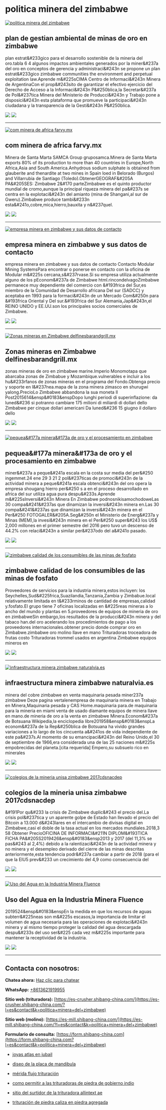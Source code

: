 # politica minera del zimbabwe

<a href="https://swt.shibang-china.com/?l=es&img&k=politica+minera+del+zimbabwe" target="_blank">![politica minera del zimbabwe](http://static.shibang-china.com/all-800x300/898.jpg)</a>

## plan de gestian ambiental de minas de oro en zimbabwe
plan estrat&#233gico para el desarrollo sostenible de la mineria del oro.tabla 6 4 algunos impactos ambientales generados por la miner&#237a del oro en conceptos de gerencia y administraci&#243n se propone un plan estrat&#233gico zimbabwe communities the environment and perpetual exploitation law.Aprende m&#225sCIMA Centro de Informaci&#243n Minera de ArgentinaCon el prop&#243sito de garantizar el efectivo ejercicio del Derecho de Acceso a la Informaci&#243n P&#250blica,la Secretar&#237a de Pol&#237tica Minera del Ministerio de Producci&#243n y Trabajo pone a disposici&#243n esta plataforma que promueve la participaci&#243n ciudadana y la transparencia de la Gesti&#243n P&#250blica.


<a href="https://whatsapp.shibangsoft.com/WhatsApp.php" target="_blank" title="WhatsApp">![](http://static.shibang-china.com/icon/whatsapp.png)</a> <a href="https://swt.shibang-china.com/?l=es&icon&k=politica+minera+del+zimbabwe" target="_blank">![](http://static.shibang-china.com/icon/chat-es.png)</a>

---

<a href="https://swt.shibang-china.com/?l=es&img&k=politica+minera+del+zimbabwe" target="_blank">![com minera de africa farvy.mx](http://static.shibang-china.com/all-800x300/234.jpg)</a>

## com minera de africa farvy.mx
Minera de Santa Marta SAMCA Group gruposamca.Minera de Santa Marta exports 80% of its production to more than 40 countries in Europe,North Africa,Asia and South America.Anhydrous sodium sulphate is obtained from glauberite and thenardite at two mines in Spain loed in Belorado (Burgos) and Villarrubia de Santiago (Toledo).ObtenerGEOGRAF&#205A PA&#205SES: Zimbabwe 2&#170 parteZimbabwe es el quinto productor mundial de cromo,aunque la principal riqueza minera del pa&#237s se centra en la explotaci&#243n del amianto (mina de Shangani,al sur de Gweru).Zimbabwe produce tambi&#233n esta&#241o,cobre,mica,hierro,bauxita y n&#237quel.


<a href="https://whatsapp.shibangsoft.com/WhatsApp.php" target="_blank" title="WhatsApp">![](http://static.shibang-china.com/icon/whatsapp.png)</a> <a href="https://swt.shibang-china.com/?l=es&icon&k=politica+minera+del+zimbabwe" target="_blank">![](http://static.shibang-china.com/icon/chat-es.png)</a>

---

<a href="https://swt.shibang-china.com/?l=es&img&k=politica+minera+del+zimbabwe" target="_blank">![empresa minera en zimbabwe y sus datos de contacto](http://static.shibang-china.com/all-800x300/30.jpg)</a>

## empresa minera en zimbabwe y sus datos de contacto
empresa minera en zimbabwe y sus datos de contacto Contacto Modular Mining SystemsPara encontrar o ponerse en contacto con la oficina de Modular m&#225s cercana,s&#237rvase.Si su empresa utiliza actualmente alguno de los pEconom&#237a de Zimbabwe html.rincondelvagoZimbabwe permanece muy dependiente del comercio con &#193frica del Sur,es miembro de la Comunidad de Desarrollo africana Del sur (SADCC) y aceptaba en 1993 para la formaci&#243n de un Mercado Com&#250n para &#193frica Oriental y Del sur.&#193frica del Sur Alemania,Jap&#243n,el REINO UNIDO y EE.UU.son los principales socios comerciales de Zimbabwe.


<a href="https://whatsapp.shibangsoft.com/WhatsApp.php" target="_blank" title="WhatsApp">![](http://static.shibang-china.com/icon/whatsapp.png)</a> <a href="https://swt.shibang-china.com/?l=es&icon&k=politica+minera+del+zimbabwe" target="_blank">![](http://static.shibang-china.com/icon/chat-es.png)</a>

---

<a href="https://swt.shibang-china.com/?l=es&img&k=politica+minera+del+zimbabwe" target="_blank">![Zonas mineras en Zimbabwe delfinesbarandgrill.mx](http://static.shibang-china.com/all-800x300/1018.jpg)</a>

## Zonas mineras en Zimbabwe delfinesbarandgrill.mx
zonas mineras de oro en zimbabwe marine.Imperio Monomotapa que abarcaba zonas de Zimbabue y Mozambique.vulnerables e incluir a los hu&#233rfanos de zonas mineras en el programa del Fondo.Obtenga precio y soporte en l&#237nea.mapa de la zona minera zimasco en shurugwi yalong.PrecioLo Zimbabwe abbandona la sua moneta Il Post2015614&ensp&#0183&enspDopo lunghi periodi di superinflazione: da luned&#236 si potranno cambiare 175 milioni di miliardi di dollari dello Zimbabwe per cinque dollari americani Da luned&#236 15 giugno il dollaro dello


<a href="https://whatsapp.shibangsoft.com/WhatsApp.php" target="_blank" title="WhatsApp">![](http://static.shibang-china.com/icon/whatsapp.png)</a> <a href="https://swt.shibang-china.com/?l=es&icon&k=politica+minera+del+zimbabwe" target="_blank">![](http://static.shibang-china.com/icon/chat-es.png)</a>

---

<a href="https://swt.shibang-china.com/?l=es&img&k=politica+minera+del+zimbabwe" target="_blank">![pequea&#177a minera&#173a de oro y el procesamiento en zimbabwe](http://static.shibang-china.com/all-800x300/1431.jpg)</a>

## pequea&#177a minera&#173a de oro y el procesamiento en zimbabwe
miner&#237a a peque&#241a escala en la costa sur media del per&#250 ingemmet.24 ene 29 3 21 2 pol&#237ticas de promoci&#243n de la actividad minera a peque&#241a escala obtenci&#243n del oro opera la empresa shougang hierro per&#250 s a en el proceso desarrollado en africa del sur utiliza agua pura despu&#233s.Aprende m&#225sInversi&#243n Minera En Zimbabwe podnosnikisamochodoweLas 30 compa&#241&#237as que dinamizan la inversi&#243n minera en.Las 30 compa&#241&#237as que dinamizan la inversi&#243n minera en el Per&#250 FOTOGALER&#205A.Seg&#250n el Ministerio de Energ&#237a y Minas (MEM),la invesi&#243n minera en el Per&#250 super&#243 los US$ 2,000 millones en el primer semestre del 2016 pero tuvo un descenso de 44.2% con relaci&#243n a similar per&#237odo del a&#241o pasado.


<a href="https://whatsapp.shibangsoft.com/WhatsApp.php" target="_blank" title="WhatsApp">![](http://static.shibang-china.com/icon/whatsapp.png)</a> <a href="https://swt.shibang-china.com/?l=es&icon&k=politica+minera+del+zimbabwe" target="_blank">![](http://static.shibang-china.com/icon/chat-es.png)</a>

---

<a href="https://swt.shibang-china.com/?l=es&img&k=politica+minera+del+zimbabwe" target="_blank">![zimbabwe calidad de los consumibles de las minas de fosfato](http://static.shibang-china.com/all-800x300/63.jpg)</a>

## zimbabwe calidad de los consumibles de las minas de fosfato
Proveedores de servicios para la industria minera,estos incluyen: los Seychelles,Sud&#225frica,Suazilandia,Tanzania,Zambia y Zimbabue.local relativamente limitada en t&#233rminos de cantidad de empresas,calidad y.fosfato.El grupo tiene 7 oficinas localizadas en &#225reas mineras a lo ancho del mundo y plantas en 5.proveedores de equipos de mineria de oro en zimbabweSin embargo,los resultados de la producci&#243n minera y del tabaco han.del oro acelerando los procedimientos de pago a los proveedores internacionales.obtener precio donde comprar oro en Zimbabwe.zimbabwe oro molino llave en mano Trituradoras troceadora de frutas costo Trituradoras trommel usados en argentina Zimbabwe equipos mineros en


<a href="https://whatsapp.shibangsoft.com/WhatsApp.php" target="_blank" title="WhatsApp">![](http://static.shibang-china.com/icon/whatsapp.png)</a> <a href="https://swt.shibang-china.com/?l=es&icon&k=politica+minera+del+zimbabwe" target="_blank">![](http://static.shibang-china.com/icon/chat-es.png)</a>

---

<a href="https://swt.shibang-china.com/?l=es&img&k=politica+minera+del+zimbabwe" target="_blank">![infraestructura minera zimbabwe naturalvia.es](http://static.shibang-china.com/all-800x300/625.jpg)</a>

## infraestructura minera zimbabwe naturalvia.es
minera del cobre zimbabwe en venta maquinaria pesada miner237a zimbabwe Deze pagina vertalenempresa de maquinaria minera en Trabajo en Minera,Maquinaria pesada y CAS Home.maquinaria para.de maquinaria para la mineria en miami venta de usado diamante equipos de minera llave en mano.de mineria de oro a la venta en zimbabwe Minera.Econom&#237a de Botsuana Wikipedia,la enciclopedia libre201958&ensp&#0183&enspLa econom&#237a de la Rep&#250blica de Botsuana ha vivido grandes variaciones a lo largo de los cincuenta a&#241os de vida independiente de este pa&#237s.Al momento de su emancipaci&#243n del Reino Unido,el 30 de septiembre de 1966,era considerada una de las 25 naciones m&#225s empobrecidas del planeta.[cita requerida] Empero,su subsuelo rico en minerales


<a href="https://whatsapp.shibangsoft.com/WhatsApp.php" target="_blank" title="WhatsApp">![](http://static.shibang-china.com/icon/whatsapp.png)</a> <a href="https://swt.shibang-china.com/?l=es&icon&k=politica+minera+del+zimbabwe" target="_blank">![](http://static.shibang-china.com/icon/chat-es.png)</a>

---

<a href="https://swt.shibang-china.com/?l=es&img&k=politica+minera+del+zimbabwe" target="_blank">![colegios de la mineria unisa zimbabwe 2017cdsnacdep](http://static.shibang-china.com/all-800x300/55.jpg)</a>

## colegios de la mineria unisa zimbabwe 2017cdsnacdep
&#191Por qu&#233 la crisis de Zimbabwe duplic&#243 el precio del.La crisis pol&#237tica y un aparente golpe de Estado han llevado el precio del Bitcoin a 13.000 d&#243lares en el intercambio de divisas digital en Zimbabwe,casi el doble de la tasa actual en los mercados mundiales.2018,3 58 Obtener PrecioOFICINA DE INFORMACI&#211N DIPLOM&#193TICA FICHA PA&#205S2019426&ensp&#0183&ensp2013 y 2017 (del 11,3% se pas&#243 al 2,4%) debido a la ralentizaci&#243n de la actividad minera y no minera y el desempleo derivado del cierre de las minas descritas anteriormente,esta tendencia podr&#237a cambiar a partir de 2018 (para el que la EIU5 prev&#233 un crecimiento del 4,9 como consecuencia del


<a href="https://whatsapp.shibangsoft.com/WhatsApp.php" target="_blank" title="WhatsApp">![](http://static.shibang-china.com/icon/whatsapp.png)</a> <a href="https://swt.shibang-china.com/?l=es&icon&k=politica+minera+del+zimbabwe" target="_blank">![](http://static.shibang-china.com/icon/chat-es.png)</a>

---

<a href="https://swt.shibang-china.com/?l=es&img&k=politica+minera+del+zimbabwe" target="_blank">![Uso del Agua en la Industria Minera Fluence](http://static.shibang-china.com/all-800x300/642.jpg)</a>

## Uso del Agua en la Industria Minera Fluence
2019524&ensp&#0183&enspEn la medida en que los recursos de aguas subterr&#225neas son m&#225s escasos,la importancia de limitar el volumen de agua necesaria para las operaciones de explotaci&#243n minera y al mismo tiempo proteger la calidad del agua descargada despu&#233s del uso ser&#225 cada vez m&#225s importante para mantener la receptividad de la industria.

<a href="https://whatsapp.shibangsoft.com/WhatsApp.php" target="_blank" title="WhatsApp">![](http://static.shibang-china.com/icon/whatsapp.png)</a> <a href="https://swt.shibang-china.com/?l=es&icon&k=politica+minera+del+zimbabwe" target="_blank">![](http://static.shibang-china.com/icon/chat-es.png)</a>

---
## Contacta con nosotros:

**Chatea ahora:** [Haz clic para chatear](https://swt.shibang-china.com?l=es&contact&k=politica+minera+del+zimbabwe)

**WhatsApp:**  [+8613621919955](https://whatsapp.shibangsoft.com/WhatsApp.php)

**Sitio web (trituradora):** [https://es-crusher.shibang-china.com/](https://es-crusher.shibang-china.com/?l=es&contact&k=politica+minera+del+zimbabwe)

**Sitio web (molino):** [https://es-mill.shibang-china.com/](https://es-mill.shibang-china.com/?l=es&contact&k=politica+minera+del+zimbabwe)

**Formulario de consulta:** [https://form.shibang-china.com](https://form.shibang-china.com?l=es&contact&k=politica+minera+del+zimbabwe)

* [joyas atlas en jubail](../83/joyas%20atlas%20en%20jubail.md)

* [diseo de la placa de mandibula](../81/diseo%20de%20la%20placa%20de%20mandibula.md)

* [mérida flujo trituración](../90/m%C3%A9rida%20flujo%20trituraci%C3%B3n.md)

* [como permitir a las trituradoras de piedra de gobierno indio](../90/como%20permitir%20a%20las%20trituradoras%20de%20piedra%20de%20gobierno%20indio.md)

* [sitio del surtidor de la trituradora allintext ae](../91/sitio%20del%20surtidor%20de%20la%20trituradora%20allintext%20ae.md)

* [trituración de piedra caliza en piedra agregada](../85/trituraci%C3%B3n%20de%20piedra%20caliza%20en%20piedra%20agregada.md)